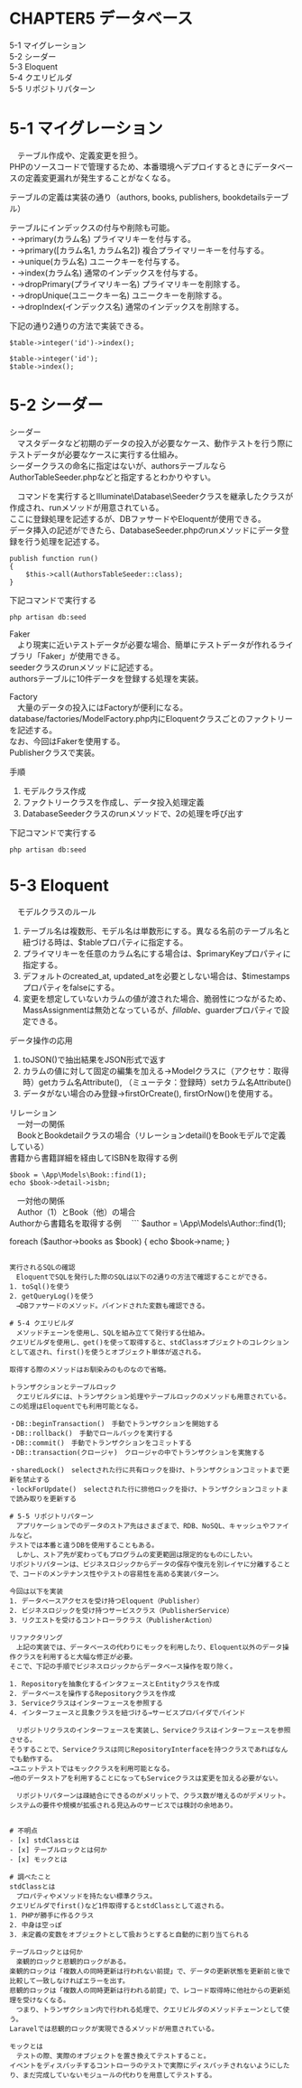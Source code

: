 # CHAPTER5 データベース
5-1 マイグレーション  
5-2 シーダー  
5-3 Eloquent  
5-4 クエリビルダ  
5-5 リポジトリパターン

# 5-1 マイグレーション
　テーブル作成や、定義変更を担う。  
PHPのソースコードで管理するため、本番環境へデプロイするときにデータベースの定義変更漏れが発生することがなくなる。  

テーブルの定義は実装の通り（authors, books, publishers, bookdetailsテーブル）

テーブルにインデックスの付与や削除も可能。  
・->primary(カラム名)  プライマリキーを付与する。  
・->primary([カラム名1, カラム名2])  複合プライマリーキーを付与する。  
・->unique(カラム名)  ユニークキーを付与する。  
・->index(カラム名)  通常のインデックスを付与する。  
・->dropPrimary(プライマリキー名)  プライマリキーを削除する。  
・->dropUnique(ユニークキー名)  ユニークキーを削除する。  
・->dropIndex(インデックス名)  通常のインデックスを削除する。  

下記の通り2通りの方法で実装できる。
```
$table->integer('id')->index();

$table->integer('id');
$table->index();
```

# 5-2 シーダー
シーダー  
　マスタデータなど初期のデータの投入が必要なケース、動作テストを行う際にテストデータが必要なケースに実行する仕組み。  
シーダークラスの命名に指定はないが、authorsテーブルならAuthorTableSeeder.phpなどと指定するとわかりやすい。

　コマンドを実行するとIlluminate\Database\Seederクラスを継承したクラスが作成され、runメソッドが用意されている。  
ここに登録処理を記述するが、DBファサードやEloquentが使用できる。  
データ挿入の記述ができたら、DatabaseSeeder.phpのrunメソッドにデータ登録を行う処理を記述する。  
```
publish function run()
{
    $this->call(AuthorsTableSeeder::class);
}
```
下記コマンドで実行する
```
php artisan db:seed
```

Faker  
　より現実に近いテストデータが必要な場合、簡単にテストデータが作れるライブラリ「Faker」が使用できる。  
seederクラスのrunメソッドに記述する。  
authorsテーブルに10件データを登録する処理を実装。

Factory  
　大量のデータの投入にはFactoryが便利になる。  
database/factories/ModelFactory.php内にEloquentクラスごとのファクトリーを記述する。  
なお、今回はFakerを使用する。  
Publisherクラスで実装。

手順  
1. モデルクラス作成
2. ファクトリークラスを作成し、データ投入処理定義
3. DatabaseSeederクラスのrunメソッドで、2の処理を呼び出す

下記コマンドで実行する
```
php artisan db:seed
```

# 5-3 Eloquent
　モデルクラスのルール  
1. テーブル名は複数形、モデル名は単数形にする。異なる名前のテーブル名と紐づける時は、$tableプロパティに指定する。
2. プライマリキーを任意のカラム名にする場合は、$primaryKeyプロパティに指定する。
3. デフォルトのcreated_at, updated_atを必要としない場合は、$timestampsプロパティをfalseにする。
4. 変更を想定していないカラムの値が渡された場合、脆弱性につながるため、MassAssignmentは無効となっているが、$fillable、$guarderプロパティで設定できる。

データ操作の応用  
1. toJSON()で抽出結果をJSON形式で返す
2. カラムの値に対して固定の編集を加える→Modelクラスに（アクセサ：取得時）getカラム名Attribute(), （ミューテタ：登録時）setカラム名Attribute()
3. データがない場合のみ登録→firstOrCreate(), firstOrNow()を使用する。

リレーション  
　一対一の関係  
　BookとBookdetailクラスの場合（リレーションdetail()をBookモデルで定義している）  
書籍から書籍詳細を経由してISBNを取得する例
```
$book = \App\Models\Book::find(1);
echo $book->detail->isbn;
```

　一対他の関係  
　Author（1）とBook（他）の場合  
Authorから書籍名を取得する例
　```
$author = \App\Models\Author::find(1);

foreach ($author->books as $book) {
    echo $book->name;
}
```

実行されるSQLの確認  
　EloquentでSQLを発行した際のSQLは以下の2通りの方法で確認することができる。
1. toSql()を使う
2. getQueryLog()を使う  
　→DBファサードのメソッド。バインドされた変数も確認できる。

# 5-4 クエリビルダ
　メソッドチェーンを使用し、SQLを組み立てて発行する仕組み。  
クエリビルダを使用し、get()を使って取得すると、stdClassオブジェクトのコレクションとして返され、first()を使うとオブジェクト単体が返される。

取得する際のメソッドはお馴染みのものなので省略。

トランザクションとテーブルロック  
　クエリビルダには、トランザクション処理やテーブルロックのメソッドも用意されている。  
この処理はEloquentでも利用可能となる。

・DB::beginTransaction()　手動でトランザクションを開始する  
・DB::rollback()　手動でロールバックを実行する  
・DB::commit()　手動でトランザクションをコミットする  
・DB::transaction(クロージャ)　クロージャの中でトランザクションを実施する

・sharedLock()　selectされた行に共有ロックを掛け、トランザクションコミットまで更新を禁止する  
・lockForUpdate()　selectされた行に排他ロックを掛け、トランザクションコミットまで読み取りを更新する

# 5-5 リポジトリパターン
　アプリケーションでのデータのストア先はさまざまで、RDB、NoSQL、キャッシュやファイルなど。  
テストでは本番と違うDBを使用することもある。  
　しかし、ストア先が変わってもプログラムの変更範囲は限定的なものにしたい。  
リポジトリパターンは、ビジネスロジックからデータの保存や復元を別レイヤに分離することで、コードのメンテナンス性やテストの容易性を高める実装パターン。

今回は以下を実装
1. データベースアクセスを受け持つEloquent（Publisher）
2. ビジネスロジックを受け持つサービスクラス（PublisherService）
3. リクエストを受けるコントローラクラス（PublisherAction）

リファクタリング  
　上記の実装では、データベースの代わりにモックを利用したり、Eloquent以外のデータ操作クラスを利用すると大幅な修正が必要。  
そこで、下記の手順でビジネスロジックからデータベース操作を取り除く。

1. Repositoryを抽象化するインタフェースとEntityクラスを作成
2. データベースを操作するRepositoryクラスを作成
3. Serviceクラスはインターフェースを参照する
4. インターフェースと具象クラスを紐づける→サービスプロバイダでバインド

　リポジトリクラスのインターフェースを実装し、Serviceクラスはインターフェースを参照させる。  
そうすることで、Serviceクラスは同じRepositoryInterfaceを持つクラスであればなんでも動作する。  
→ユニットテストではモッククラスを利用可能となる。  
→他のデータストアを利用することになってもServiceクラスは変更を加える必要がない。

　リポジトリパターンは疎結合にできるのがメリットで、クラス数が増えるのがデメリット。  
システムの要件や規模が拡張される見込みのサービスでは検討の余地あり。


# 不明点
- [x] stdClassとは
- [x] テーブルロックとは何か
- [x] モックとは

# 調べたこと
stdClassとは  
　プロパティやメソッドを持たない標準クラス。  
クエリビルダでfirst()など1件取得するとstdClassとして返される。
1. PHPが勝手に作るクラス
2. 中身は空っぽ
3. 未定義の変数をオブジェクトとして扱おうとすると自動的に割り当てられる

テーブルロックとは何か  
　楽観的ロックと悲観的ロックがある。  
楽観的ロックは「複数人の同時更新は行われない前提」で、データの更新状態を更新前と後で比較して一致しなければエラーを出す。  
悲観的ロックは「複数人の同時更新は行われる前提」で、レコード取得時に他社からの更新処理を受けなくなる。  
　つまり、トランザクション内で行われる処理で、クエリビルダのメソッドチェーンとして使う。  
Laravelでは悲観的ロックが実現できるメソッドが用意されている。

モックとは  
　テストの際、実際のオブジェクトを置き換えてテストすること。  
イベントをディスパッチするコントローラのテストで実際にディスパッチされないようにしたり、まだ完成していないモジュールの代わりを用意してテストする。
